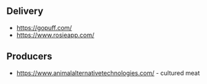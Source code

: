 
## Delivery
* https://gopuff.com/
* https://www.rosieapp.com/

## Producers
* https://www.animalalternativetechnologies.com/ - cultured meat